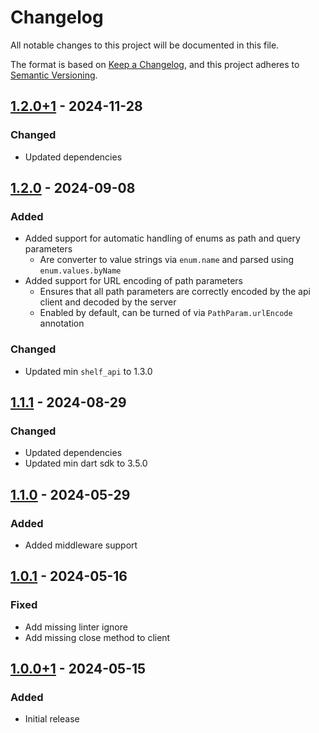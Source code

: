 # Changelog
All notable changes to this project will be documented in this file.

The format is based on [Keep a Changelog](https://keepachangelog.com/en/1.0.0/),
and this project adheres to [Semantic Versioning](https://semver.org/spec/v2.0.0.html).

## [1.2.0+1] - 2024-11-28
### Changed
- Updated dependencies

## [1.2.0] - 2024-09-08
### Added
- Added support for automatic handling of enums as path and query parameters
  - Are converter to value strings via `enum.name` and parsed using
  `enum.values.byName`
- Added support for URL encoding of path parameters
  - Ensures that all path parameters are correctly encoded by the api client and
  decoded by the server
  - Enabled by default, can be turned of via `PathParam.urlEncode` annotation

### Changed
- Updated min `shelf_api` to 1.3.0

## [1.1.1] - 2024-08-29
### Changed
- Updated dependencies
- Updated min dart sdk to 3.5.0

## [1.1.0] - 2024-05-29
### Added
- Added middleware support

## [1.0.1] - 2024-05-16
### Fixed
- Add missing linter ignore
- Add missing close method to client

## [1.0.0+1] - 2024-05-15
### Added
- Initial release

[1.2.0+1]: https://github.com/Skycoder42/shelf_api/compare/shelf_api_builder-v1.2.0...shelf_api_builder-v1.2.0+1
[1.2.0]: https://github.com/Skycoder42/shelf_api/compare/shelf_api_builder-v1.1.1...shelf_api_builder-v1.2.0
[1.1.1]: https://github.com/Skycoder42/shelf_api/compare/shelf_api_builder-v1.1.0...shelf_api_builder-v1.1.1
[1.1.0]: https://github.com/Skycoder42/shelf_api/compare/shelf_api_builder-v1.0.1...shelf_api_builder-v1.1.0
[1.0.1]: https://github.com/Skycoder42/shelf_api/compare/shelf_api_builder-v1.0.0+1...shelf_api_builder-v1.0.1
[1.0.0+1]: https://github.com/Skycoder42/shelf_api/releases/tag/shelf_api_builder-v1.0.0+1
